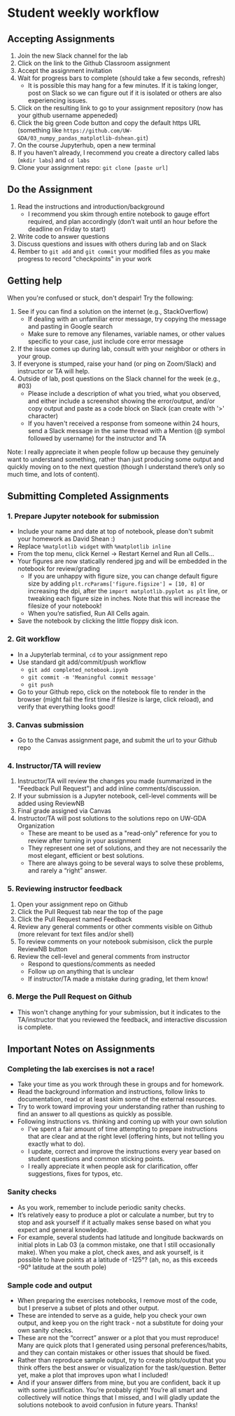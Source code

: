 # Student weekly workflow

## Accepting Assignments
1. Join the new Slack channel for the lab
1. Click on the link to the Github Classroom assignment
1. Accept the assignment invitation
1. Wait for progress bars to complete (should take a few seconds, refresh)
    * It is possible this may hang for a few minutes.  If it is taking longer, post on Slack so we can figure out if it is isolated or others are also experiencing issues.
1. Click on the resulting link to go to your assignment repository (now has your github username appeneded)
1. Click the big green Code button and copy the default https URL (something like `https://github.com/UW-GDA/03_numpy_pandas_matplotlib-dshean.git`)
1. On the course Jupyterhub, open a new terminal
1. If you haven't already, I recommend you create a directory called labs (`mkdir labs`) and `cd labs`
1. Clone your assignment repo: `git clone [paste url]`

## Do the Assignment
1. Read the instructions and introduction/background
   * I recommend you skim through entire notebook to gauge effort required, and plan accordingly (don’t wait until an hour before the deadline on Friday to start)
1. Write code to answer questions
1. Discuss questions and issues with others during lab and on Slack
1. Rember to `git add` and `git commit` your modified files as you make progress to record "checkpoints" in your work

## Getting help
When you're confused or stuck, don't despair! Try the following:
   1. See if you can find a solution on the internet (e.g., StackOverflow)
       * If dealing with an unfamiliar error message, try copying the message and pasting in Google search
       * Make sure to remove any filenames, variable names, or other values specific to your case, just include core error message
   2. If the issue comes up during lab, consult with your neighbor or others in your group.
   3. If everyone is stumped, raise your hand (or ping on Zoom/Slack) and instructor or TA will help.
   4. Outside of lab, post questions on the Slack channel for the week (e.g., #03)
       * Please include a description of what you tried, what you observed, and either include a screenshot showing the error/output, and/or copy output and paste as a code block on Slack (can create with '>' character)
       * If you haven't received a response from someone within 24 hours, send a Slack message in the same thread with a Mention (@ symbol followed by username) for the instructor and TA

Note: I really appreciate it when people follow up because they genuinely want to understand something, rather than just producing some output and quickly moving on to the next question (though I understand there’s only so much time, and lots of content).

## Submitting Completed Assignments
### 1. Prepare Jupyter notebook for submission
* Include your name and date at top of notebook, please don't submit your homework as David Shean :)
* Replace `%matplotlib widget` with `%matplotlib inline`
* From the top menu, click Kernel -> Restart Kernel and Run all Cells…
* Your figures are now statically rendered jpg and will be embedded in the notebook for review/grading
    * If you are unhappy with figure size, you can change default figure size by adding `plt.rcParams['figure.figsize'] = [10, 8]` or increasing the dpi, after the  `import matplotlib.pyplot as plt` line, or tweaking each figure size in inches. Note that this will increase the filesize of your notebook!
    * When you’re satisfied, Run All Cells again.  
* Save the notebook by clicking the little floppy disk icon.  

### 2. Git workflow
* In a Jupyterlab terminal, `cd` to your assignment repo
* Use standard git add/commit/push workflow
    * `git add completed_notebook.ipynb`
    * `git commit -m 'Meaningful commit message'`
    * `git push`
* Go to your Github repo, click on the notebook file to render in the browser (might fail the first time if filesize is large, click reload), and verify that everything looks good!

### 3. Canvas submission
* Go to the Canvas assignment page, and submit the url to your Github repo

### 4. Instructor/TA will review
1. Instructor/TA will review the changes you made (summarized in the "Feedback Pull Request") and add inline comments/discussion.
1. If your submission is a Jupyter notebook, cell-level comments will be added using ReviewNB
1. Final grade assigned via Canvas
1. Instructor/TA will post solutions to the solutions repo on UW-GDA Organization
   * These are meant to be used as a "read-only" reference for you to review after turning in your assignment
   * They represent one set of solutions, and they are not necessarily the most elegant, efficient or best solutions. 
   * There are always going to be several ways to solve these problems, and rarely a “right” answer.

### 5. Reviewing instructor feedback
1. Open your assignment repo on Github
1. Click the Pull Request tab near the top of the page
1. Click the Pull Request named Feedback
1. Review any general comments or other comments visible on Github (more relevant for text files and/or shell)
1. To review comments on your notebook submisison, click the purple ReviewNB button
1. Review the cell-level and general comments from instructor
    * Respond to questions/comments as needed
    * Follow up on anything that is unclear
    * If instructor/TA made a mistake during grading, let them know!

### 6. Merge the Pull Request on Github
* This won't change anything for your submission, but it indicates to the TA/instructor that you reviewed the feedback, and interactive discussion is complete.

## Important Notes on Assignments

### Completing the lab exercises is not a race!
   * Take your time as you work through these in groups and for homework. 
   * Read the background information and instructions, follow links to documentation, read or at least skim some of the external resources. 
   * Try to work toward improving your understanding rather than rushing to find an answer to all questions as quickly as possible. 
* Following instructions vs. thinking and coming up with your own solution
   * I’ve spent a fair amount of time attempting to prepare instructions that are clear and at the right level (offering hints, but not telling you exactly what to do).
   * I update, correct and improve the instructions every year based on student questions and common sticking points.
   * I really appreciate it when people ask for clarification, offer suggestions, fixes for typos, etc.

### Sanity checks
   * As you work, remember to include periodic sanity checks.
   * It’s relatively easy to produce a plot or calculate a number, but try to stop and ask yourself if it actually makes sense based on what you expect and general knowledge.  
   * For example, several students had latitude and longitude backwards on initial plots in Lab 03 (a common mistake, one that I still occasionally make).  When you make a plot, check axes, and ask yourself, is it possible to have points at a latitude of -125°? (ah, no, as this exceeds -90° latitude at the south pole)

### Sample code and output
   * When preparing the exercises notebooks, I remove most of the code, but I preserve a subset of plots and other output.
   * These are intended to serve as a guide, help you check your own output, and keep you on the right track - not a substitute for doing your own sanity checks.
   * These are not the “correct” answer or a plot that you must reproduce! Many are quick plots that I generated using personal preferences/habits, and they can contain mistakes or other issues that should be fixed.  
   * Rather than reproduce sample output, try to create plots/output that you think offers the best answer or visualization for the task/question. Better yet, make a plot that improves upon what I included! 
   * And if your answer differs from mine, but you are confident, back it up with some justification. You’re probably right! You’re all smart and collectively will notice things that I missed, and I will gladly update the solutions notebook to avoid confusion in future years. Thanks!
